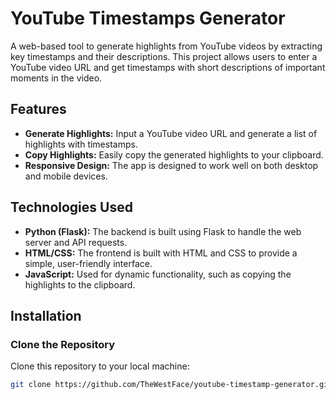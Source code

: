 # YouTube Timestamps Generator

A web-based tool to generate highlights from YouTube videos by extracting key timestamps and their descriptions. This project allows users to enter a YouTube video URL and get timestamps with short descriptions of important moments in the video.

## Features

- **Generate Highlights:** Input a YouTube video URL and generate a list of highlights with timestamps.
- **Copy Highlights:** Easily copy the generated highlights to your clipboard.
- **Responsive Design:** The app is designed to work well on both desktop and mobile devices.

## Technologies Used

- **Python (Flask):** The backend is built using Flask to handle the web server and API requests.
- **HTML/CSS:** The frontend is built with HTML and CSS to provide a simple, user-friendly interface.
- **JavaScript:** Used for dynamic functionality, such as copying the highlights to the clipboard.

## Installation

### Clone the Repository

Clone this repository to your local machine:

```bash
git clone https://github.com/TheWestFace/youtube-timestamp-generator.git

